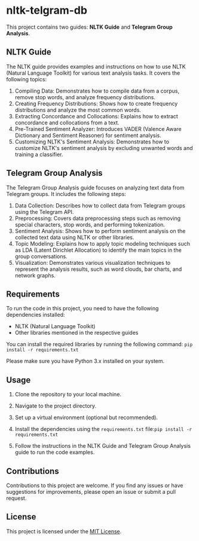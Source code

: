# nltk-telgram-db

This project contains two guides: **NLTK Guide** and **Telegram Group Analysis**.

## NLTK Guide

The NLTK guide provides examples and instructions on how to use NLTK (Natural Language Toolkit) for various text analysis tasks. It covers the following topics:

1. Compiling Data: Demonstrates how to compile data from a corpus, remove stop words, and analyze frequency distributions.
2. Creating Frequency Distributions: Shows how to create frequency distributions and analyze the most common words.
3. Extracting Concordance and Collocations: Explains how to extract concordance and collocations from a text.
4. Pre-Trained Sentiment Analyzer: Introduces VADER (Valence Aware Dictionary and Sentiment Reasoner) for sentiment analysis.
5. Customizing NLTK's Sentiment Analysis: Demonstrates how to customize NLTK's sentiment analysis by excluding unwanted words and training a classifier.

## Telegram Group Analysis

The Telegram Group Analysis guide focuses on analyzing text data from Telegram groups. It includes the following steps:

1. Data Collection: Describes how to collect data from Telegram groups using the Telegram API.
2. Preprocessing: Covers data preprocessing steps such as removing special characters, stop words, and performing tokenization.
3. Sentiment Analysis: Shows how to perform sentiment analysis on the collected text data using NLTK or other libraries.
4. Topic Modeling: Explains how to apply topic modeling techniques such as LDA (Latent Dirichlet Allocation) to identify the main topics in the group conversations.
5. Visualization: Demonstrates various visualization techniques to represent the analysis results, such as word clouds, bar charts, and network graphs.

## Requirements

To run the code in this project, you need to have the following dependencies installed:

- NLTK (Natural Language Toolkit)
- Other libraries mentioned in the respective guides

You can install the required libraries by running the following command: `pip install -r requirements.txt`

Please make sure you have Python 3.x installed on your system.

## Usage

1. Clone the repository to your local machine.
2. Navigate to the project directory.
3. Set up a virtual environment (optional but recommended).
4. Install the dependencies using the `requirements.txt` file:`pip install -r requirements.txt`

5. Follow the instructions in the NLTK Guide and Telegram Group Analysis guide to run the code examples.

## Contributions

Contributions to this project are welcome. If you find any issues or have suggestions for improvements, please open an issue or submit a pull request.

## License

This project is licensed under the [MIT License](LICENSE).
